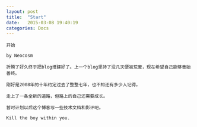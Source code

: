 ```yaml
---
layout: post
title:  "Start"
date:   2015-03-08 19:40:19
categories: Docs
---
```

    开始

    by Neocosm
    
    折腾了好久终于把blog搭建好了。上一个blog坚持了没几天便被荒废，现在希望自己能够善始善终。
    
    刚好是2008年的十年约定过去了整整七年，也不知还有多少人记得。
    
    走上了一条全新的道路，但路上的自己还需要成长。

    暂时计划以后这个博客写一些技术文档和影评吧。

    Kill the boy within you.



